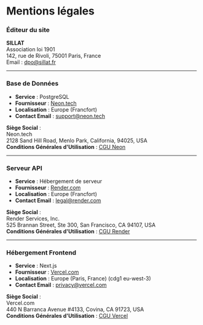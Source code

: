 # Mentions légales

### Éditeur du site

**SILLAT**  
Association loi 1901  
142, rue de Rivoli, 75001 Paris, France  
Email : [dpo@sillat.fr](mailto:dpo@sillat.fr)

---

### Base de Données

- **Service** : PostgreSQL
- **Fournisseur** : [Neon.tech](https://neon.tech)
- **Localisation** : Europe (Francfort)
- **Contact Email** : [support@neon.tech](mailto:support@neon.tech)

**Siège Social** :  
Neon.tech  
2128 Sand Hill Road, Menlo Park, California, 94025, USA  
**Conditions Générales d'Utilisation** : [CGU Neon](https://neon.tech/privacy-policy)

---

### Serveur API

- **Service** : Hébergement de serveur
- **Fournisseur** : [Render.com](https://render.com)
- **Localisation** : Europe (Francfort)
- **Contact Email** : [legal@render.com](mailto:legal@render.com)

**Siège Social** :  
Render Services, Inc.  
525 Brannan Street, Ste 300, San Francisco, CA 94107, USA  
**Conditions Générales d'Utilisation** : [CGU Render](https://render.com/terms)

---

### Hébergement Frontend

- **Service** : Next.js
- **Fournisseur** : [Vercel.com](https://vercel.com)
- **Localisation** : Europe (Paris, France) (cdg1 eu-west-3)
- **Contact Email** : [privacy@vercel.com](mailto:privacy@vercel.com)

**Siège Social** :  
Vercel.com  
440 N Barranca Avenue #4133, Covina, CA 91723, USA  
**Conditions Générales d'Utilisation** : [CGU Vercel](https://vercel.com/legal/privacy-policy)

